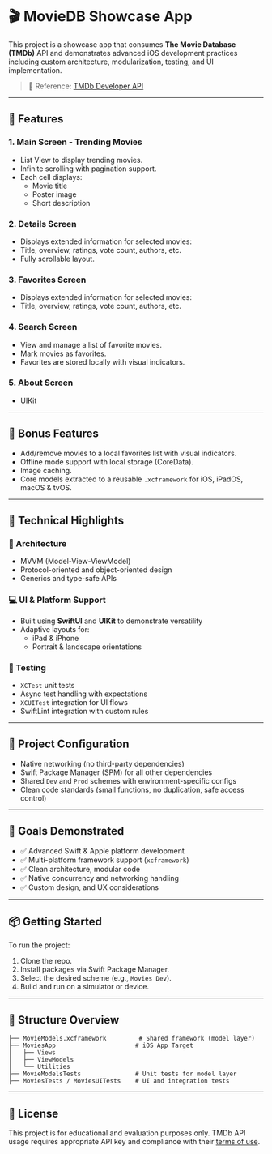 # 🎬 MovieDB Showcase App

This project is a showcase app that consumes **The Movie Database (TMDb)** API and demonstrates advanced iOS development practices including custom architecture, modularization, testing, and UI implementation.

> 🔗 Reference: [TMDb Developer API](https://developers.themoviedb.org)

---

## 🚀 Features

### 1. Main Screen - Trending Movies
- List View to display trending movies.
- Infinite scrolling with pagination support.
- Each cell displays:
  - Movie title
  - Poster image
  - Short description

### 2. Details Screen
- Displays extended information for selected movies:
- Title, overview, ratings, vote count, authors, etc.
- Fully scrollable layout.

### 3. Favorites Screen
- Displays extended information for selected movies:
- Title, overview, ratings, vote count, authors, etc.

### 4. Search Screen
- View and manage a list of favorite movies.
- Mark movies as favorites.
- Favorites are stored locally with visual indicators.

### 5. About Screen
- UIKit

---

## 🌟 Bonus Features
- Add/remove movies to a local favorites list with visual indicators.
- Offline mode support with local storage (CoreData).
- Image caching.
- Core models extracted to a reusable `.xcframework` for iOS, iPadOS, macOS & tvOS.

---

## 🧱 Technical Highlights

### 📐 Architecture
- MVVM (Model-View-ViewModel)
- Protocol-oriented and object-oriented design
- Generics and type-safe APIs

### 💻 UI & Platform Support
- Built using **SwiftUI** and **UIKit** to demonstrate versatility
- Adaptive layouts for:
  - iPad & iPhone
  - Portrait & landscape orientations

### 🧪 Testing
- `XCTest` unit tests
- Async test handling with expectations
- `XCUITest` integration for UI flows
- SwiftLint integration with custom rules

---

## 🔧 Project Configuration

- Native networking (no third-party dependencies)
- Swift Package Manager (SPM) for all other dependencies
- Shared `Dev` and `Prod` schemes with environment-specific configs
- Clean code standards (small functions, no duplication, safe access control)

---

## 🧠 Goals Demonstrated

- ✅ Advanced Swift & Apple platform development
- ✅ Multi-platform framework support (`xcframework`)
- ✅ Clean architecture, modular code
- ✅ Native concurrency and networking handling
- ✅ Custom design, and UX considerations

---

## 📦 Getting Started

To run the project:
1. Clone the repo.
2. Install packages via Swift Package Manager.
3. Select the desired scheme (e.g., `Movies Dev`).
4. Build and run on a simulator or device.

---

## 📂 Structure Overview

```
├── MovieModels.xcframework         # Shared framework (model layer)
├── MoviesApp                      # iOS App Target
│   ├── Views
│   ├── ViewModels
│   └── Utilities
├── MovieModelsTests               # Unit tests for model layer
├── MoviesTests / MoviesUITests    # UI and integration tests
```

---

## 📜 License

This project is for educational and evaluation purposes only. TMDb API usage requires appropriate API key and compliance with their [terms of use](https://www.themoviedb.org/documentation/api/terms-of-use).
